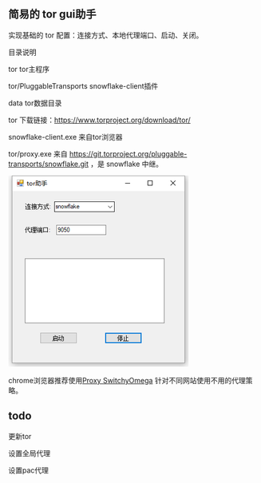 ## 简易的 tor gui助手

实现基础的 tor 配置：连接方式、本地代理端口、启动、关闭。

目录说明

tor tor主程序

tor/PluggableTransports  snowflake-client插件

data tor数据目录


tor 下载链接：https://www.torproject.org/download/tor/

snowflake-client.exe 来自tor浏览器

tor/proxy.exe 来自 https://git.torproject.org/pluggable-transports/snowflake.git ，是 snowflake 中继。


![界面预览](gui.png)

chrome浏览器推荐使用[Proxy SwitchyOmega](https://chrome.google.com/webstore/detail/proxy-switchyomega/padekgcemlokbadohgkifijomclgjgif) 针对不同网站使用不用的代理策略。


## todo

更新tor

设置全局代理

设置pac代理